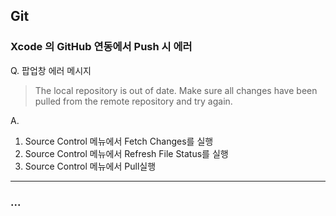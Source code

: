 ## Git

### Xcode 의 GitHub 연동에서 Push 시 에러

Q. 팝업창 에러 메시지
> The local repository is out of date.
> Make sure all changes have been pulled from the remote repository and try again.   

A.
1. Source Control 메뉴에서 Fetch Changes를 실행
2. Source Control 메뉴에서 Refresh File Status를 실행
3. Source Control 메뉴에서 Pull실행 

***

### ...
